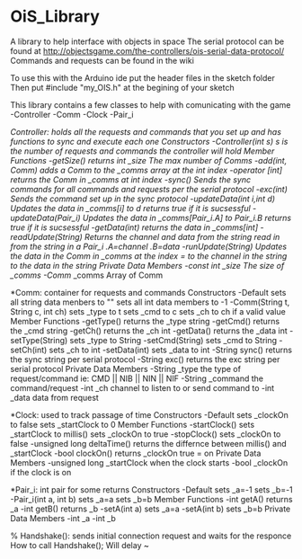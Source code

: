 # OiS_Library
A library to help interface with objects in space
The serial protocol can be found at http://objectsgame.com/the-controllers/ois-serial-data-protocol/
Commands and requests can be found in the wiki 

To use this with the Arduino ide put the header files in the sketch folder 
Then put #include "my_OIS.h" at the begining of your sketch

This library contains a few classes to help with comunicating with the game
-Controller
-Comm
-Clock
-Pair_i

*Controller: holds all the requests and commands that you set up and has functions to sync and execute each one
  Constructors
    -Controller(int s)
      s is the number of requests and commands the controller will hold
  Member Functions
    -getSize() returns int _size  The max number of Comms
    -add(int, Comm) adds a Comm to the _comms array at the int index
    -operator [int] returns the Comm in _comms at int index
    -sync() Sends the sync commands for all commands and requests per the serial protocol 
    -exc(int) Sends the command set up in the sync protocol
    -updateData(int i,int d) Updates the data in _comms[i] to d returns true if it is sucsessful
    -updateData(Pair_i) Updates the data in _comms[Pair_i.A] to Pair_i.B returns true if it is sucsessful
    -getData(int) returns the data in _comms[int]
    -readUpdate(String) Returns the channel and data from the string read in from the string in a Pair_i .A=channel .B=data
    -runUpdate(String) Updates the data in the Comm in _comms at the index = to the channel in the string to the data in the string
  Private Data Members
    -const int _size The size of _comms
    -Comm* _comms Array of Comm
      
*Comm: container for requests and commands
  Constructors
    -Default
      sets all string data menbers to ""
      sets all int data members to -1
    -Comm(String t, String c, int ch)
      sets _type to t
      sets _cmd to c
      sets _ch to ch if a valid value
  Member Functions 
    -getType() returns the _type string
    -getCmd() returns the _cmd string
    -getCh()  returns the _ch int 
    -getData() returns the _data int
    -setType(String) sets _type to String
    -setCmd(String) sets _cmd to String
    -setCh(int) sets _ch to int
    -setData(int) sets _data to int
    -String sync() returns the sync string per serial protocol
    -String exc()  returns the exc string per serial protocol
  Private Data Members
    -String _type the type of request/command  ie: CMD || NIB || NIN || NIF
    -String _command the command/request 
    -int _ch channel to listen to or send command to
    -int _data data from request
    
*Clock: used to track passage of time
  Constructors
    -Default
      sets _clockOn to false
      sets _startClock to 0
  Member Functions
    -startClock() sets _startClock to millis() sets _clockOn to true
    -stopClock() sets _clockOn to false
    -unsigned long deltaTime() returns the differnce between millis() and _startClock
    -bool clockOn() returns _clockOn true = on
  Private Data Members
    -unsigned long _startClock when the clock starts
    -bool _clockOn if the clock is on
    
*Pair_i: int pair for some returns
  Constructors
    -Default
      sets _a=-1
      sets _b=-1
    -Pair_i(int a, int b)
      sets _a=a
      sets _b=b
  Member Functions
    -int getA() returns _a
    -int getB() returns _b
    -setA(int a) sets _a=a
    -setA(int b) sets _b=b
  Private Data Members
    -int _a
    -int _b
    
% Handshake(): sends initial connection request and waits for the responce
  How to call
    Handshake();  Will delay ~
      
      
    
     
      
      
      
      
      
